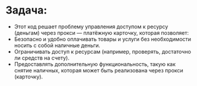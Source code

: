 Задача:
=
- Этот код решает проблему управления доступом к ресурсу (деньгам) через прокси — платёжную карточку, которая позволяет:
- Безопасно и удобно оплачивать товары и услуги без необходимости носить с собой наличные деньги.
- Ограничивать доступ к ресурсам (например, проверять, достаточно ли средств на счету).
- Предоставлять дополнительную функциональность, такую как снятие наличных, которая может быть реализована через прокси (карточку).